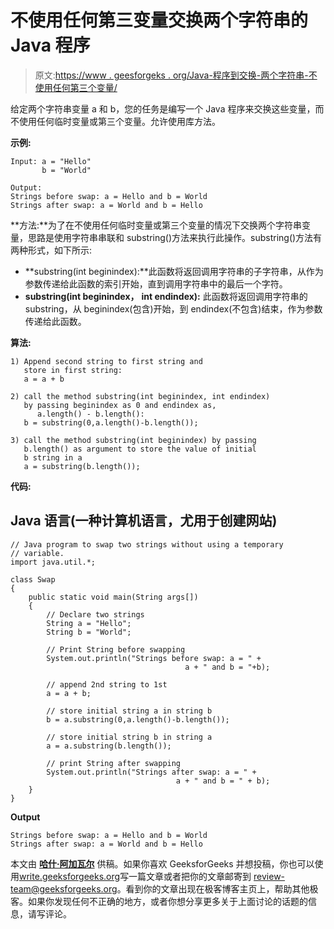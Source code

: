 # 不使用任何第三变量交换两个字符串的 Java 程序

> 原文:[https://www . geesforgeks . org/Java-程序到交换-两个字符串-不使用任何第三个变量/](https://www.geeksforgeeks.org/java-program-to-swap-two-strings-without-using-any-third-variable/)

给定两个字符串变量 a 和 b，您的任务是编写一个 Java 程序来交换这些变量，而不使用任何临时变量或第三个变量。允许使用库方法。

**示例:**

```
Input: a = "Hello"
       b = "World"

Output:
Strings before swap: a = Hello and b = World
Strings after swap: a = World and b = Hello
```

**方法:**为了在不使用任何临时变量或第三个变量的情况下交换两个字符串变量，思路是使用字符串串联和 substring()方法来执行此操作。substring()方法有两种形式，如下所示:

*   **substring(int beginindex):**此函数将返回调用字符串的子字符串，从作为参数传递给此函数的索引开始，直到调用字符串中的最后一个字符。
*   **substring(int beginindex，** **int endindex):** 此函数将返回调用字符串的 substring，从 beginindex(包含)开始，到 endindex(不包含)结束，作为参数传递给此函数。

**算法:**

```
1) Append second string to first string and 
   store in first string:
   a = a + b

2) call the method substring(int beginindex, int endindex)
   by passing beginindex as 0 and endindex as,
      a.length() - b.length():
   b = substring(0,a.length()-b.length());

3) call the method substring(int beginindex) by passing 
   b.length() as argument to store the value of initial 
   b string in a
   a = substring(b.length());
```

**代码:**

## Java 语言(一种计算机语言，尤用于创建网站)

```
// Java program to swap two strings without using a temporary
// variable.
import java.util.*;

class Swap
{    
    public static void main(String args[])
    {
        // Declare two strings
        String a = "Hello";
        String b = "World";

        // Print String before swapping
        System.out.println("Strings before swap: a = " + 
                                       a + " and b = "+b);

        // append 2nd string to 1st
        a = a + b;

        // store initial string a in string b
        b = a.substring(0,a.length()-b.length());

        // store initial string b in string a
        a = a.substring(b.length());

        // print String after swapping
        System.out.println("Strings after swap: a = " + 
                                     a + " and b = " + b);        
    }    
}
```

**Output**

```
Strings before swap: a = Hello and b = World
Strings after swap: a = World and b = Hello
```

本文由 [**哈什·阿加瓦尔**](https://www.facebook.com/harsh.agarwal.16752) 供稿。如果你喜欢 GeeksforGeeks 并想投稿，你也可以使用[write.geeksforgeeks.org](https://write.geeksforgeeks.org)写一篇文章或者把你的文章邮寄到 review-team@geeksforgeeks.org。看到你的文章出现在极客博客主页上，帮助其他极客。如果你发现任何不正确的地方，或者你想分享更多关于上面讨论的话题的信息，请写评论。